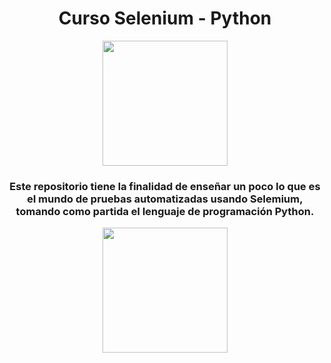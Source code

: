<div id="header" align="center">
  <h1 align="center">Curso Selenium - Python</h1>
  <img src="https://media.giphy.com/media/qfiP3gjBmTvPFTT1Fx/giphy.gif" width="200"/>
  <h3>Este repositorio tiene la finalidad de enseñar un poco lo que es el mundo de pruebas automatizadas usando Selemium, tomando como partida el lenguaje de programación Python.</h3>
  
</div>

<div align="center">
  <img src="https://upload.wikimedia.org/wikipedia/commons/thumb/9/9f/Selenium_logo.svg/2560px-Selenium_logo.svg.png" width="200" height="200" />
</div>


